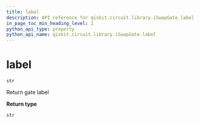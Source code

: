```yaml
---
title: label
description: API reference for qiskit.circuit.library.iSwapGate.label
in_page_toc_min_heading_level: 1
python_api_type: property
python_api_name: qiskit.circuit.library.iSwapGate.label
---
```


# label

<span id="qiskit.circuit.library.iSwapGate.label" />

`str`

Return gate label

**Return type**

`str`

